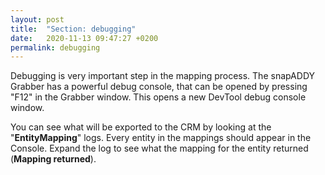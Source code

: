 ```yaml
---
layout: post
title:  "Section: debugging"
date:   2020-11-13 09:47:27 +0200
permalink: debugging
---
```


Debugging is very important step in the mapping process. The snapADDY Grabber has a powerful debug console, that can be opened by pressing "F12" in the Grabber window. This opens a new DevTool debug console window.
 
You can see what will be exported to the CRM by looking at the "<b>EntityMapping</b>" logs. Every entity in the mappings should appear in the Console. Expand the log to see what the mapping for the entity returned (<b>Mapping returned</b>).
